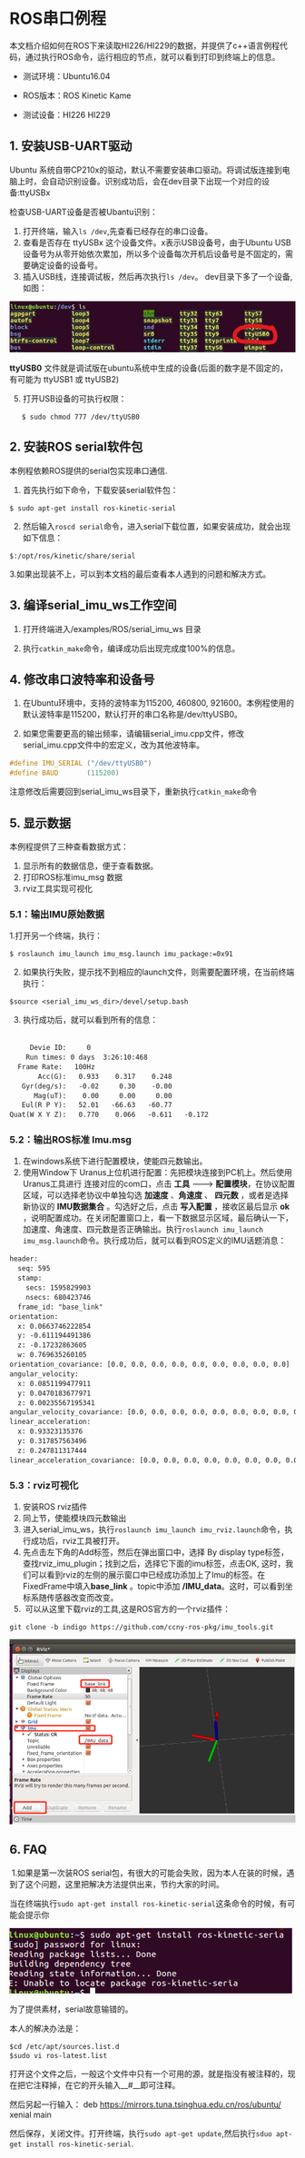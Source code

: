 # ROS串口例程

本文档介绍如何在ROS下来读取HI226/HI229的数据，并提供了c++语言例程代码，通过执行ROS命令，运行相应的节点，就可以看到打印到终端上的信息。

* 测试环境：Ubuntu16.04   

* ROS版本：ROS Kinetic Kame

* 测试设备：HI226 HI229

## 1. 安装USB-UART驱动

Ubuntu 系统自带CP210x的驱动，默认不需要安装串口驱动。将调试版连接到电脑上时，会自动识别设备。识别成功后，会在dev目录下出现一个对应的设备:ttyUSBx

检查USB-UART设备是否被Ubantu识别：

1. 打开终端，输入`ls /dev`,先查看已经存在的串口设备。
2. 查看是否存在  ttyUSBx 这个设备文件。x表示USB设备号，由于Ubuntu USB设备号为从零开始依次累加，所以多个设备每次开机后设备号是不固定的，需要确定设备的设备号。
4. 插入USB线，连接调试板，然后再次执行`ls /dev`。 dev目录下多了一个设备, 如图：

![](./img/2.png)

**ttyUSB0** 文件就是调试版在ubuntu系统中生成的设备(后面的数字是不固定的，有可能为 ttyUSB1  或 ttyUSB2)

5. 打开USB设备的可执行权限：
```shell
   $ sudo chmod 777 /dev/ttyUSB0
```
## 2. 安装ROS serial软件包

本例程依赖ROS提供的serial包实现串口通信.

1. 首先执行如下命令，下载安装serial软件包：

```shell
$ sudo apt-get install ros-kinetic-serial
```

2. 然后输入`roscd serial`命令，进入serial下载位置，如果安装成功，就会出现如下信息：

```shell
$:/opt/ros/kinetic/share/serial
```

​	3.如果出现装不上，可以到本文档的最后查看本人遇到的问题和解决方式。

## 3. 编译serial_imu_ws工作空间

1. 打开终端进入/examples/ROS/serial_imu_ws 目录

2. 执行`catkin_make`命令，编译成功后出现完成度100%的信息。

## 4. 修改串口波特率和设备号

1. 在Ubuntu环境中，支持的波特率为115200, 460800, 921600。本例程使用的默认波特率是115200，默认打开的串口名称是/dev/ttyUSB0。	

2. 如果您需要更高的输出频率，请编辑serial_imu.cpp文件，修改serial_imu.cpp文件中的宏定义，改为其他波特率。	
```c
#define IMU_SERIAL ("/dev/ttyUSB0")
#define BAUD       (115200)
```

注意修改后需要回到serial_imu_ws目录下，重新执行`catkin_make`命令

## 5. 显示数据
本例程提供了三种查看数据方式：

1. 显示所有的数据信息，便于查看数据。
2. 打印ROS标准imu_msg 数据
3. rviz工具实现可视化

### 	5.1：输出IMU原始数据

1.打开另一个终端，执行：

```shell
$ roslaunch imu_launch imu_msg.launch imu_package:=0x91
```
2. 如果执行失败，提示找不到相应的launch文件，则需要配置环境，在当前终端执行：

```shell
$source <serial_imu_ws_dir>/devel/setup.bash
```

3. 执行成功后，就可以看到所有的信息：

```txt

     Devie ID:     0
    Run times: 0 days  3:26:10:468
  Frame Rate:   100Hz
       Acc(G):   0.933    0.317    0.248
   Gyr(deg/s):   -0.02     0.30    -0.00
      Mag(uT):    0.00     0.00     0.00
   Eul(R P Y):   52.01   -66.63   -60.77
Quat(W X Y Z):   0.770    0.066   -0.611   -0.172

```



### 	5.2：输出ROS标准 Imu.msg

1. 在windows系统下进行配置模块，使能四元数输出。
2. 使用Window下 Uranus上位机进行配置：先把模块连接到PC机上。然后使用Uranus工具进行 连接对应的com口，点击 __工具__  --->  __配置模块__，在协议配置区域，可以选择老协议中单独勾选 __加速度__ 、__角速度__ 、 __四元数__ ，或者是选择新协议的 __IMU数据集合__ 。勾选好之后，点击 __写入配置__ ，接收区最后显示 __ok__ ，说明配置成功。在关闭配置窗口上，看一下数据显示区域，最后确认一下，加速度、角速度、四元数是否正确输出。执行`roslaunch imu_launch imu_msg.launch`命令。执行成功后，就可以看到ROS定义的IMU话题消息：
```txt
header: 
  seq: 595
  stamp: 
    secs: 1595829903
    nsecs: 680423746
  frame_id: "base_link"
orientation: 
  x: 0.0663746222854
  y: -0.611194491386
  z: -0.17232863605
  w: 0.769635260105
orientation_covariance: [0.0, 0.0, 0.0, 0.0, 0.0, 0.0, 0.0, 0.0, 0.0]
angular_velocity: 
  x: 0.0851199477911
  y: 0.0470183677971
  z: 0.00235567195341
angular_velocity_covariance: [0.0, 0.0, 0.0, 0.0, 0.0, 0.0, 0.0, 0.0, 0.0]
linear_acceleration: 
  x: 0.93323135376
  y: 0.317857563496
  z: 0.247811317444
linear_acceleration_covariance: [0.0, 0.0, 0.0, 0.0, 0.0, 0.0, 0.0, 0.0, 0.0]

```

### 	5.3：rviz可视化

1. 安装ROS rviz插件
2. 同上节，使能模块四元数输出
3. 进入serial_imu_ws，执行`roslaunch imu_launch imu_rviz.launch`命令，执行成功后，rviz工具被打开。
4. 先点击左下角的Add标签，然后在弹出窗口中，选择 By display type标签，查找rviz_imu_plugin；找到之后，选择它下面的imu标签，点击OK, 这时，我们可以看到rviz的左侧的展示窗口中已经成功添加上了Imu的标签。在FixedFrame中填入**base_link** 。topic中添加 **/IMU_data**。这时，可以看到坐标系随传感器改变而改变。
5. ​	可以从这里下载rviz的工具,这是ROS官方的一个rviz插件：

```shell
git clone -b indigo https://github.com/ccny-ros-pkg/imu_tools.git
```





![](./img/4.png)
## 6. FAQ
​	1.如果是第一次装ROS serial包，有很大的可能会失败，因为本人在装的时候，遇到了这个问题，这里把解决方法提供出来，节约大家的时间。

当在终端执行`sudo apt-get install ros-kinetic-serial`这条命令的时候，有可能会提示你

![](./img/5.png)

为了提供素材，serial故意输错的。

本人的解决办法是：

```shell
$cd /etc/apt/sources.list.d
$sudo vi ros-latest.list
```

打开这个文件之后，一般这个文件中只有一个可用的源，就是指没有被注释的，现在把它注释掉，在它的开头输入__#__即可注释。

然后另起一行输入： deb https://mirrors.tuna.tsinghua.edu.cn/ros/ubuntu/ xenial main

然后保存，关闭文件。打开终端，执行`sudo apt-get update`,然后执行`sduo apt-get install ros-kinetic-serial`.

